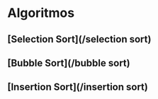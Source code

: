 # Algoritmos

## [Selection Sort](/selection sort)

## [Bubble Sort](/bubble sort)

## [Insertion Sort](/insertion sort)
